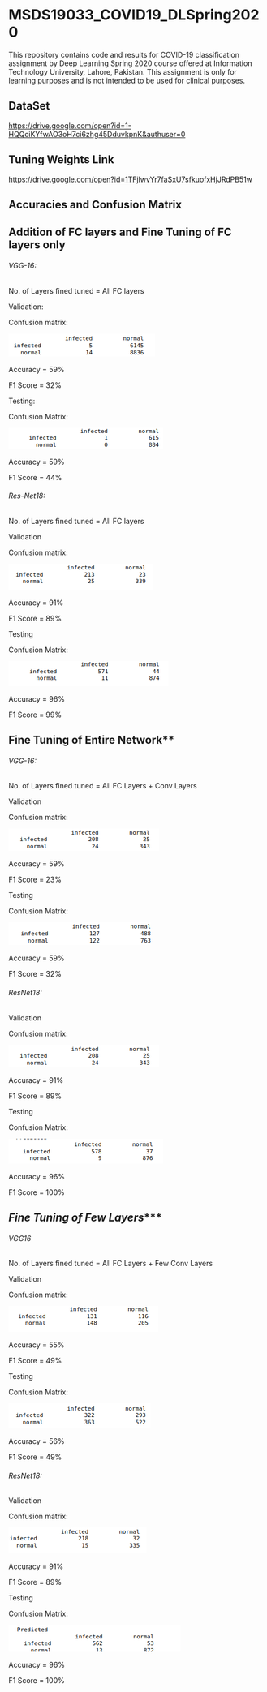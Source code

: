 # MSDS19033_COVID19_DLSpring2020
This repository contains code and results for COVID-19 classification assignment by Deep Learning Spring 2020 course offered at Information Technology University, Lahore, Pakistan. This assignment is only for learning purposes and is not intended to be used for clinical purposes.

## DataSet
https://drive.google.com/open?id=1-HQQciKYfwAO3oH7ci6zhg45DduvkpnK&authuser=0

## Tuning Weights Link

https://drive.google.com/open?id=1TFjIwvYr7faSxU7sfkuofxHjJRdPB51w

## Accuracies and Confusion Matrix

## Addition of FC layers and Fine Tuning of FC layers only

###### VGG-16:

No. of Layers fined tuned = All FC layers

Validation:
  
  Confusion matrix:
  
   ![](images/vgg1.png)

  Accuracy = 59%
  
  F1 Score = 32%
  
Testing:

  Confusion Matrix:
    
   ![](images/vgg2.png)

    
  Accuracy = 59%
  
  F1 Score = 44%
  
###### Res-Net18:


No. of Layers fined tuned = All FC layers

Validation

  Confusion matrix:
    
  ![](images/rss1.png)

    
  Accuracy = 91%
  
  F1 Score = 89%
  
Testing

  Confusion Matrix:
  
  ![](images/rss2.png)

  Accuracy = 96%
  
  F1 Score = 99%

## **********Fine Tuning of Entire Network************

###### VGG-16:

No. of Layers fined tuned = All FC Layers + Conv Layers

Validation

  Confusion matrix:
  
   ![](images/vgg3.png)

  Accuracy = 59%
  
  F1 Score = 23%
  
Testing

  Confusion Matrix:
  
   ![](images/vgg4.png)

  Accuracy = 59%
  
  F1 Score = 32%
  
###### ResNet18:

Validation

  Confusion matrix:
  
  ![](images/rss3.png)

  Accuracy = 91%
  
  F1 Score = 89%
  
Testing

  Confusion Matrix:
  
   ![](images/rss4.png)

  Accuracy = 96%
  
  F1 Score = 100%
  
## ***********Fine Tuning of Few Layers**************

###### VGG16

No. of Layers fined tuned = All FC Layers + Few Conv Layers

Validation

  Confusion matrix:
  
   ![](images/vgg5.png)

  Accuracy = 55%
  
  F1 Score = 49%
  
Testing

  Confusion Matrix:
  
   ![](images/vgg6.png)

  Accuracy = 56%
  
  F1 Score = 49%

###### ResNet18:

Validation

  Confusion matrix:
  
  ![](images/rss5.png)

  
  Accuracy = 91%
  
  F1 Score = 89%
  
Testing

  Confusion Matrix:

  ![](images/rss6.png)

  Accuracy = 96%
  
  F1 Score = 100%
  

